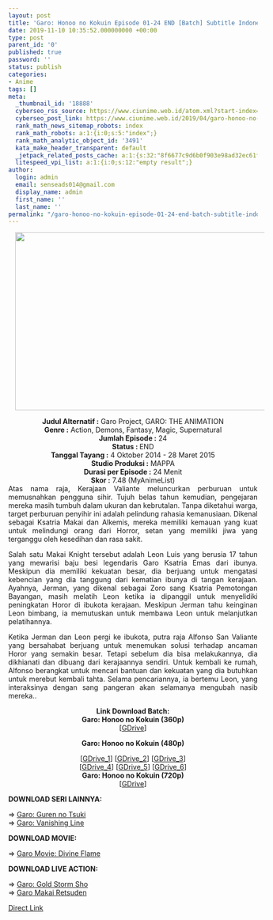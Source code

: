 ```yaml
---
layout: post
title: 'Garo: Honoo no Kokuin Episode 01-24 END [Batch] Subtitle Indonesia'
date: 2019-11-10 10:35:52.000000000 +00:00
type: post
parent_id: '0'
published: true
password: ''
status: publish
categories:
- Anime
tags: []
meta:
  _thumbnail_id: '18888'
  cyberseo_rss_source: https://www.ciunime.web.id/atom.xml?start-index=2101&max-results=150
  cyberseo_post_link: https://www.ciunime.web.id/2019/04/garo-honoo-no-kokuin-episode-01-24-end.html
  rank_math_news_sitemap_robots: index
  rank_math_robots: a:1:{i:0;s:5:"index";}
  rank_math_analytic_object_id: '3491'
  kata_make_header_transparent: default
  _jetpack_related_posts_cache: a:1:{s:32:"8f6677c9d6b0f903e98ad32ec61f8deb";a:2:{s:7:"expires";i:1653343200;s:7:"payload";a:3:{i:0;a:1:{s:2:"id";i:26012;}i:1;a:1:{s:2:"id";i:26017;}i:2;a:1:{s:2:"id";i:26019;}}}}
  litespeed_vpi_list: a:1:{i:0;s:12:"empty result";}
author:
  login: admin
  email: senseads014@gmail.com
  display_name: admin
  first_name: ''
  last_name: ''
permalink: "/garo-honoo-no-kokuin-episode-01-24-end-batch-subtitle-indonesia/"
---
```

<div class="separator" style="clear: both; text-align: center;"><a href="https://3.bp.blogspot.com/-Y-7iWmBmia0/XL1RzimppnI/AAAAAAAASzc/Jupg9eMsGY0TwDPq-Mtt6k-FJQ2N_00LQCLcBGAs/s1600/Garo%2B-%2BHonoo%2Bno%2BKokuin.png" imageanchor="1" style="margin-left: 1em; margin-right: 1em;"><img border="0" data-original-height="720" data-original-width="1280" height="360" src="{{ site.baseurl }}/assets/2019/11/Garo%2B-%2BHonoo%2Bno%2BKokuin.png" width="640" /></a></div>
<p>
<div style="text-align: center;"><b>Judul</b><b><b> Alternatif</b> :</b> Garo Project, GARO: THE ANIMATION</div>
<div style="text-align: center;"><b><b>Genre :</b></b> Action, Demons, Fantasy, Magic, Supernatural</div>
<div style="text-align: center;"><b>Jumlah Episode :</b> 24<br /><b>Status :&nbsp;</b>END<br /><b>Tanggal Tayang :</b> 4 Oktober 2014 - 28 Maret 2015<br /><b>Studio Produksi :</b> MAPPA<br /><b>Durasi per Episode :</b> 24 Menit</div>
<div style="text-align: center;"><b>Skor :</b> 7.48 (MyAnimeList)</div>
<div style="text-align: center;"></div>
<div style="text-align: justify;">Atas nama raja, Kerajaan Valiante meluncurkan perburuan untuk memusnahkan pengguna sihir. Tujuh belas tahun kemudian, pengejaran mereka masih tumbuh dalam ukuran dan kebrutalan. Tanpa diketahui warga, target perburuan penyihir ini adalah pelindung rahasia kemanusiaan. Dikenal sebagai Ksatria Makai dan Alkemis, mereka memiliki kemauan yang kuat untuk melindungi orang dari Horror, setan yang memiliki jiwa yang terganggu oleh kesedihan dan rasa sakit.</p>
<p>Salah satu Makai Knight tersebut adalah Leon Luis yang berusia 17 tahun yang mewarisi baju besi legendaris Garo Ksatria Emas dari ibunya. Meskipun dia memiliki kekuatan besar, dia berjuang untuk mengatasi kebencian yang dia tanggung dari kematian ibunya di tangan kerajaan. Ayahnya, Jerman, yang dikenal sebagai Zoro sang Ksatria Pemotongan Bayangan, masih melatih Leon ketika ia dipanggil untuk menyelidiki peningkatan Horor di ibukota kerajaan. Meskipun Jerman tahu keinginan Leon bimbang, ia memutuskan untuk membawa Leon untuk melanjutkan pelatihannya.</p>
<p>Ketika Jerman dan Leon pergi ke ibukota, putra raja Alfonso San Valiante yang bersahabat berjuang untuk menemukan solusi terhadap ancaman Horor yang semakin besar. Tetapi sebelum dia bisa melakukannya, dia dikhianati dan dibuang dari kerajaannya sendiri. Untuk kembali ke rumah, Alfonso berangkat untuk mencari bantuan dan kekuatan yang dia butuhkan untuk merebut kembali tahta. Selama pencariannya, ia bertemu Leon, yang interaksinya dengan sang pangeran akan selamanya mengubah nasib mereka..</p></div>
<div style="text-align: justify;"></div>
<div style="text-align: justify;"></div>
<div style="text-align: center;"><b>Link Download Batch:</b></div>
<div style="text-align: center;">
<div style="text-align: center;">
<div style="text-align: center;"><b>Garo: Honoo no Kokuin (360p)</b></div>
</div>
<div style="text-align: center;">[<a href="https://drive.google.com/uc?export=download&amp;id=1quGXJZ9OHxcxTRKiDjUgQltv-gkmvLhN" target="_blank" rel="noopener">GDrive</a>]</div>
<p><b>Garo: Honoo no Kokuin (480p)</b></div>
<div style="text-align: center;">[<a href="https://drive.google.com/uc?id=1kSkWLQK6b_u6xrMu3nTdVVe4DzH2JljY" target="_blank" rel="noopener">GDrive_1</a>] [<a href="https://drive.google.com/uc?id=1S8CSqahHsEhJc-jLdkm1pKq9ilF45Ib-" target="_blank" rel="noopener">GDrive_2</a>] [<a href="https://drive.google.com/uc?id=10jHV5ebhv7lQTfcXIohqi7B3dna890XI" target="_blank" rel="noopener">GDrive_3</a>]<br />[<a href="https://drive.google.com/uc?id=1BCNURAdg8xcgo-Eu4Sd8UvFHdnfgSf4R" target="_blank" rel="noopener">GDrive_4</a>] [<a href="https://drive.google.com/uc?id=1ayYokLs1f0yRSq6OSzJ4k_7FaccHp0v2" target="_blank" rel="noopener">GDrive_5</a>] [<a href="https://drive.google.com/uc?export=download&amp;id=1YyRfi81gIlIDm69W5_kXX-n7IA1O0sFl" target="_blank" rel="noopener">GDrive_6</a>]</div>
<div style="text-align: center;">
<div style="text-align: center;"><b>Garo: Honoo no Kokuin (720p)</b></div>
<div style="text-align: center;">[<a href="https://drive.google.com/uc?export=download&amp;id=1ZK_v150NuEWwZ3VcJC9Vn_1o8DSc7Ba0" target="_blank" rel="noopener">GDrive</a>]
<div style="text-align: left;">
<p><b>DOWNLOAD SERI LAINNYA:</b></p>
<p>=&gt;&nbsp;<a href="https://www.ciunime.web.id/2019/04/garo-guren-no-tsuki-episode-01-23-end.html" target="_blank" rel="noopener">Garo: Guren no Tsuki</a><br />=&gt;&nbsp;<a href="https://www.ciunime.web.id/2019/04/garo-vanishing-line-episode-01-24-end.html" target="_blank" rel="noopener">Garo: Vanishing Line</a></p>
<p><b>DOWNLOAD MOVIE:</b></p>
<p>=&gt;&nbsp;<a href="https://www.ciunime.web.id/2019/01/garo-movie-divine-flame-movie-subtitle.html" target="_blank" rel="noopener">Garo Movie: Divine Flame</a></p>
<p><b>DOWNLOAD LIVE ACTION:</b></p>
<p>=&gt;&nbsp;<a href="https://www.ciunime.web.id/2019/11/garo-gold-storm-sho-episode-01-23-end.html" target="_blank" rel="noopener">Garo: Gold Storm Sho</a><br />=&gt;&nbsp;<a href="https://www.ciunime.web.id/2019/11/garo-makai-retsuden-episode-01-12-end.html" target="_blank" rel="noopener">Garo Makai Retsuden</a></p>
</div>
</div>
</div>
<link rel="stylesheet" href="https://cdnjs.cloudflare.com/ajax/libs/font-awesome/4.7.0/css/font-awesome.min.css" />
<div class="divbtn"> <a href="https://handymansurrender.com/fihup8buzv?key=94550f7ce39444073321dde3b8782f97" class="btn"><i class="fa fa-download"></i> Direct Link</a> </div>
